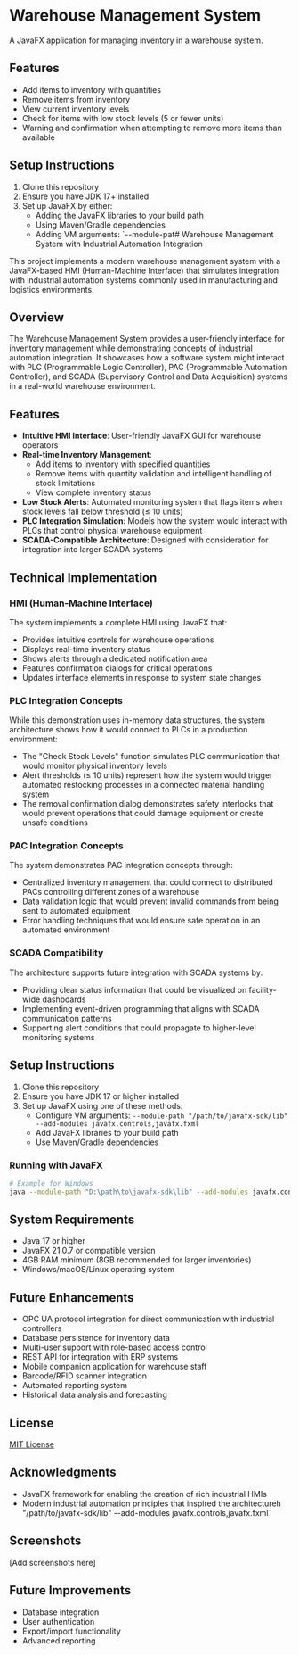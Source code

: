 # Warehouse Management System

A JavaFX application for managing inventory in a warehouse system.

## Features
- Add items to inventory with quantities
- Remove items from inventory
- View current inventory levels
- Check for items with low stock levels (5 or fewer units)
- Warning and confirmation when attempting to remove more items than available

## Setup Instructions
1. Clone this repository
2. Ensure you have JDK 17+ installed
3. Set up JavaFX by either:
   - Adding the JavaFX libraries to your build path
   - Using Maven/Gradle dependencies
   - Adding VM arguments: `--module-pat# Warehouse Management System with Industrial Automation Integration

This project implements a modern warehouse management system with a JavaFX-based HMI (Human-Machine Interface) that simulates integration with industrial automation systems commonly used in manufacturing and logistics environments.

## Overview

The Warehouse Management System provides a user-friendly interface for inventory management while demonstrating concepts of industrial automation integration. It showcases how a software system might interact with PLC (Programmable Logic Controller), PAC (Programmable Automation Controller), and SCADA (Supervisory Control and Data Acquisition) systems in a real-world warehouse environment.

## Features

- **Intuitive HMI Interface**: User-friendly JavaFX GUI for warehouse operators
- **Real-time Inventory Management**:
  - Add items to inventory with specified quantities
  - Remove items with quantity validation and intelligent handling of stock limitations
  - View complete inventory status
- **Low Stock Alerts**: Automated monitoring system that flags items when stock levels fall below threshold (≤ 10 units)
- **PLC Integration Simulation**: Models how the system would interact with PLCs that control physical warehouse equipment
- **SCADA-Compatible Architecture**: Designed with consideration for integration into larger SCADA systems

## Technical Implementation

### HMI (Human-Machine Interface)
The system implements a complete HMI using JavaFX that:
- Provides intuitive controls for warehouse operations
- Displays real-time inventory status
- Shows alerts through a dedicated notification area
- Features confirmation dialogs for critical operations
- Updates interface elements in response to system state changes

### PLC Integration Concepts
While this demonstration uses in-memory data structures, the system architecture shows how it would connect to PLCs in a production environment:
- The "Check Stock Levels" function simulates PLC communication that would monitor physical inventory levels
- Alert thresholds (≤ 10 units) represent how the system would trigger automated restocking processes in a connected material handling system
- The removal confirmation dialog demonstrates safety interlocks that would prevent operations that could damage equipment or create unsafe conditions

### PAC Integration Concepts
The system demonstrates PAC integration concepts through:
- Centralized inventory management that could connect to distributed PACs controlling different zones of a warehouse
- Data validation logic that would prevent invalid commands from being sent to automated equipment
- Error handling techniques that would ensure safe operation in an automated environment

### SCADA Compatibility
The architecture supports future integration with SCADA systems by:
- Providing clear status information that could be visualized on facility-wide dashboards
- Implementing event-driven programming that aligns with SCADA communication patterns
- Supporting alert conditions that could propagate to higher-level monitoring systems

## Setup Instructions

1. Clone this repository
2. Ensure you have JDK 17 or higher installed
3. Set up JavaFX using one of these methods:
   - Configure VM arguments: `--module-path "/path/to/javafx-sdk/lib" --add-modules javafx.controls,javafx.fxml`
   - Add JavaFX libraries to your build path
   - Use Maven/Gradle dependencies

### Running with JavaFX

```bash
# Example for Windows
java --module-path "D:\path\to\javafx-sdk\lib" --add-modules javafx.controls,javafx.fxml -jar warehouse-management-system.jar
```

## System Requirements

- Java 17 or higher
- JavaFX 21.0.7 or compatible version
- 4GB RAM minimum (8GB recommended for larger inventories)
- Windows/macOS/Linux operating system

## Future Enhancements

- OPC UA protocol integration for direct communication with industrial controllers
- Database persistence for inventory data
- Multi-user support with role-based access control
- REST API for integration with ERP systems
- Mobile companion application for warehouse staff
- Barcode/RFID scanner integration
- Automated reporting system
- Historical data analysis and forecasting

## License

[MIT License](LICENSE)

## Acknowledgments

- JavaFX framework for enabling the creation of rich industrial HMIs
- Modern industrial automation principles that inspired the architectureh "/path/to/javafx-sdk/lib" --add-modules javafx.controls,javafx.fxml`

## Screenshots
[Add screenshots here]

## Future Improvements
- Database integration
- User authentication
- Export/import functionality
- Advanced reporting
